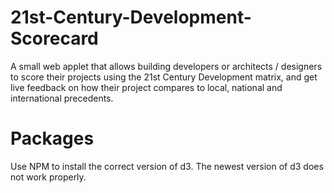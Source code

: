 # 21st-Century-Development-Scorecard
A small web applet that allows building developers or architects / designers to score their projects using the 21st Century Development matrix, and get live feedback on how their project compares to local, national and international precedents.

# Packages
Use NPM to install the correct version of d3.  The newest version of d3 does not work properly.
